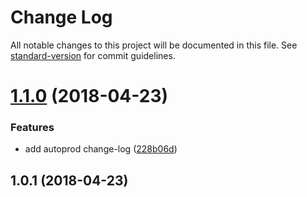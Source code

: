 # Change Log

All notable changes to this project will be documented in this file. See [standard-version](https://github.com/conventional-changelog/standard-version) for commit guidelines.

<a name="1.1.0"></a>
# [1.1.0](https://github.com/a13821190779/scroll/compare/v1.0.1...v1.1.0) (2018-04-23)


### Features

* add autoprod change-log ([228b06d](https://github.com/a13821190779/scroll/commit/228b06d))



<a name="1.0.1"></a>
## 1.0.1 (2018-04-23)
